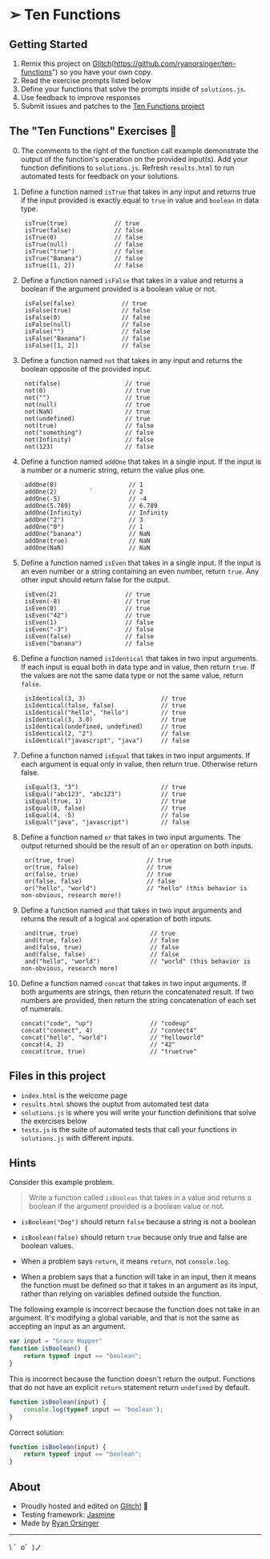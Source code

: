 ➢ Ten Functions 
=================

## Getting Started
1. Remix this project on [Glitch](https://ten-functions.glitch.me)(https://github.com/ryanorsinger/ten-functions") so you have your own copy.
2. Read the exercise prompts listed below
3. Define your functions that solve the prompts inside of `solutions.js`.
4. Use feedback to improve responses
5. Submit issues and patches to the <a href="https://github.com/ryanorsinger/ten-functions/issues">Ten Functions project</a>


## The "Ten Functions" Exercises 👟
0. The comments to the right of the function call example demonstrate the output of the function's operation on the provided input(s). Add your function definitions to `solutions.js`. Refresh `results.html` to run automated tests for feedback on your solutions.

1. Define a function named `isTrue` that takes in any input and returns true if the input provided is exactly equal to `true` in value and `boolean` in data type.
        
        isTrue(true)             // true
        isTrue(false)            // false
        isTrue(0)                // false
        isTrue(null)             // false
        isTrue("true")           // false
        isTrue("Banana")         // false
        isTrue([1, 2])           // false

2. Define a function named `isFalse` that takes in a value and returns a boolean if the argument provided is a boolean value or not.
        
        isFalse(false)             // true
        isFalse(true)              // false
        isFalse(0)                 // false
        isFalse(null)              // false
        isFalse("")                // false
        isFalse("Banana")          // false
        isFalse([1, 2])            // false

3. Define a function named `not` that takes in any input and returns the boolean opposite of the provided input.
        
        not(false)                  // true
        not(0)                      // true
        not("")                     // true
        not(null)                   // true
        not(NaN)                    // true
        not(undefined)              // true
        not(true)                   // false
        not("something")            // false
        not(Infinity)               // false
        not(123)                    // false

4. Define a function named `addOne` that takes in a single input. If the input is a number or a numeric string, return the value plus one.

        addOne(0)                    // 1
        addOne(2)         `          // 2
        addOne(-5)                   // -4 
        addOne(5.789)                // 6.789
        addOne(Infinity)             // Infinity
        addOne("2")                  // 3
        addOne("0")                  // 1
        addOne("banana")             // NaN
        addOne(true)                 // NaN
        addOne(NaN)                  // NaN
        

5. Define a function named `isEven` that takes in a single input. If the input is an even number or a string containing an even number, return `true`. Any other input should return false for the output.
        
        isEven(2)                   // true
        isEven(-8)                  // true
        isEven(0)                   // true
        isEven("42")                // true
        isEven(1)                   // false
        isEven("-3")                // false
        isEven(false)               // false
        isEven("banana")            // false

6. Define a function named `isIdentical` that takes in two input arguments. If each input is equal both in data type and in value, then return `true`. If the values are not the same data type or not the same value, return `false`.

        isIdentical(3, 3)                     // true
        isIdentical(false, false)             // true
        isIdentical("hello", "hello")         // true
        isIdentical(3, 3.0)                   // true
        isIdentical(undefined, undefined)     // true
        isIdentical(2, "2")                   // false
        isIdentical("javascript", "java")     // false

7. Define a function named `isEqual` that takes in two input arguments. If each argument is equal only in value, then return true. Otherwise return false.
  
        isEqual(3, "3")                       // true
        isEqual("abc123", "abc123")           // true
        isEqual(true, 1)                      // true
        isEqual(0, false)                     // true
        isEqual(4, -5)                        // false
        isEqual("java", "javascript")         // false

8. Define a function named `or` that takes in two input arguments. The output returned should be the result of an `or` operation on both inputs.
        
        or(true, true)                    // true
        or(true, false)                   // true
        or(false, true)                   // true
        or(false, false)                  // false
        or("hello", "world")              // "hello" (this behavior is non-obvious, research more!)
      
        

9. Define a function named `and` that takes in two input arguments and returns the result of a logical `and` operation of both inputs.
  
        and(true, true)                    // true
        and(true, false)                   // false
        and(false, true)                   // false
        and(false, false)                  // false
        and("hello", "world")              // "world" (this behavior is non-obvious, research more)


10. Define a function named `concat` that takes in two input arguments. If both arguments are strings, then return the concatenated result. If two numbers are provided, then return the string concatenation of each set of numerals.
        
        concat("code", "up")                // "codeup"
        concat("connect", 4)                // "connect4"
        concat("hello", "world")            // "helloworld"
        concat(4, 2)                        // "42"
        concat(true, true)                  // "truetrue"
        
## Files in this project
- `index.html` is the welcome page
- `results.html` shows the ouptut from automated test data
- `solutions.js` is where you will write your function definitions that solve the exercises below
- `tests.js` is the suite of automated tests that call your functions in `solutions.js` with different inputs.


## Hints

Consider this example problem.

> Write a function called `isBoolean` that takes in a value and returns a boolean if the argument provided is a boolean value or not.
>

- `isBoolean("Dog")` should return `false` because a string is not a boolean
- `isBoolean(false)` should return `true` because only true and false are boolean values.

- When a problem says `return`, it means `return`, not `console.log`.

- When a problem says that a function will take in an input, then it means the function must be defined so that it takes in an argument as its input, rather than relying on variables defined outside the function.

The following example is incorrect because the function does not take in an argument. It's modifying a global variable, and that is not the same as accepting an input as an argument.

```js
var input = "Grace Hopper"
function isBoolean() {
    return typeof input == "boolean";
}
```

This is incorrect because the function doesn't return the output. Functions that do not have an explicit `return` statement return `undefined` by default.

```js
function isBoolean(input) {
    console.log(typeof input == 'boolean');
}
```

Correct solution:

```js
function isBoolean(input) {
    return typeof input == "boolean";
}
```


## About
- Proudly hosted and edited on <a href="https://glitch.com">Glitch!</a> 🎏
- Testing framework: <a href="https://github.com/jasmine/jasmine">Jasmine</a>
- Made by [Ryan Orsinger](https://ryanorsinger.glitch.me/) 
-------------------

\ ゜o゜)ノ
